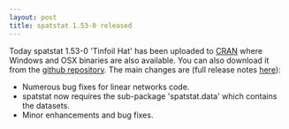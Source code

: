 ```yaml
---
layout: post
title: spatstat 1.53-0 released
---
```


Today spatstat 1.53-0 'Tinfoil Hat' has been uploaded to
[CRAN](http://www.cran.r-project.org/web/packages/spatstat/) where
Windows and OSX binaries are also available. You can also download it
from the [github
repository](https://github.com/spatstat/spatstat/releases/tag/v1.53-0).
The main changes are (full release notes
[here](releasenotes/spatstat-1.53-0.html)):

* Numerous bug fixes for linear networks code.
* spatstat now requires the sub-package 'spatstat.data' which contains the datasets.
* Minor enhancements and bug fixes.
